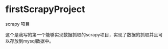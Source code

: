 firstScrapyProject
==================

scrapy 项目

这个是我写的第一个能够实现数据抓取的scrapy项目，实现了数据的抓取并且可以存放到mysql数据中。
